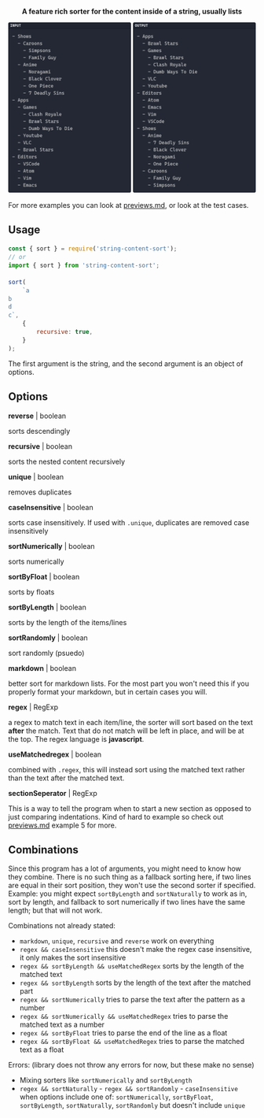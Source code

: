 <p align="center"><b>A feature rich sorter for the content inside of a string, usually lists</b></p>

![Example](general-example.png)

For more examples you can look at [previews.md](../previews.md), or look at the test cases.

## Usage

```js
const { sort } = require('string-content-sort');
// or
import { sort } from 'string-content-sort';

sort(
    `a
b
d
c`,
    {
        recursive: true,
    }
);
```

The first argument is the string, and the second argument is an object of options.

## Options

**reverse** | boolean

sorts descendingly

**recursive** | boolean

sorts the nested content recursively

**unique** | boolean

removes duplicates

**caseInsensitive** | boolean

sorts case insensitively. If used with `.unique`, duplicates are removed case insensitively

**sortNumerically** | boolean

sorts numerically

**sortByFloat** | boolean

sorts by floats

**sortByLength** | boolean

sorts by the length of the items/lines

**sortRandomly** | boolean

sort randomly (psuedo)

**markdown** | boolean

better sort for markdown lists. For the most part you won't need this if you properly format your markdown, but in certain cases you will.

**regex** | RegExp

a regex to match text in each item/line, the sorter will sort based on the text **after** the match. Text that do not match will be left in place, and will be at the top. The regex language is **javascript**.

**useMatchedregex** | boolean

combined with `.regex`, this will instead sort using the matched text rather than the text after the matched text.

**sectionSeperator** | RegExp

This is a way to tell the program when to start a new section as opposed to just comparing indentations. Kind of hard to example so check out [previews.md](../previws.md) example 5 for more.

## Combinations

Since this program has a lot of arguments, you might need to know how they
combine. There is no such thing as a fallback sorting here, if two lines are
equal in their sort position, they won't use the second sorter if specified.
Example: you might expect `sortByLength` and `sortNaturally` to work as in, sort by length, and fallback to
sort numerically if two lines have the same length; but that will not work.

Combinations not already stated:

<!-- prettier-ignore -->
- `markdown`, `unique`, `recursive` and `reverse` work on everything
- `regex && caseInsensitive` this doesn't make the regex case insensitive, it only makes the sort insensitive
- `regex && sortByLength && useMatchedRegex` sorts by the length of the matched text
- `regex && sortByLength` sorts by the length of the text after the matched part
- `regex && sortNumerically` tries to parse the text after the pattern as a number
- `regex && sortNumerically && useMatchedRegex` tries to parse the matched text as a number
- `regex && sortByFloat` tries to parse the end of the line as a float
- `regex && sortByFloat && useMatchedRegex` tries to parse the matched text as a float

Errors: (library does not throw any errors for now, but these make no sense)

<!-- prettier-ignore -->
- Mixing sorters like `sortNumerically` and `sortByLength`
- `regex && sortNaturally` - `regex && sortRandomly` - `caseInsensitive` when
options include one of: `sortNumerically`, `sortByFloat`, `sortByLength`,
`sortNaturally`, `sortRandomly` but doesn't include `unique`
